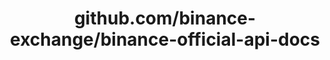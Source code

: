 ---
layout: post
title: github.com/binance-exchange/binance-official-api-docs
categories: link
tags: [انگلیسی, برنامه‌نویسی]
---